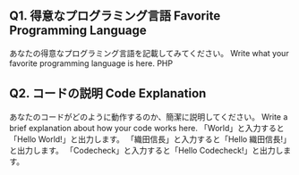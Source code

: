 ## Q1. 得意なプログラミング言語 Favorite Programming Language
あなたの得意なプログラミング言語を記載してみてください。
Write what your favorite programming language is here.
PHP
## Q2. コードの説明 Code Explanation
あなたのコードがどのように動作するのか、簡潔に説明してください。
Write a brief explanation about how your code works here.
「World」と入力すると「Hello World!」と出力します。
「織田信長」と入力すると「Hello 織田信長!」と出力します。
「Codecheck」と入力すると「Hello Codecheck!」と出力します。
